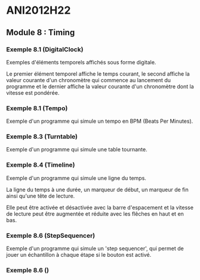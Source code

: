 # ANI2012H22

## Module 8 : Timing

### Exemple 8.1 (DigitalClock)

Exemples d'éléments temporels affichés sous forme digitale.

Le premier élément temporel affiche le temps courant, le second affiche la valeur courante d'un chronomètre qui commence au lancement du programme et le dernier affiche la valeur courante d'un chronomètre dont la vitesse est pondérée.

### Exemple 8.1 (Tempo)

Exemple d'un programme qui simule un tempo en BPM (Beats Per Minutes).

### Exemple 8.3 (Turntable)

Exemple d'un programme qui simule une table tournante.

### Exemple 8.4 (Timeline)

Exemple d'un programme qui simule une ligne du temps.

La ligne du temps à une durée, un marqueur de début, un marqueur de fin ainsi qu'une tête de lecture. 

Elle peut être activée et désactivée avec la barre d'espacement et la vitesse de lecture peut être augmentée et réduite avec les flêches en haut et en bas. 

### Exemple 8.6 (StepSequencer)

Exemple d'un programme qui simule un 'step sequencer', qui permet de jouer un échantillon à chaque étape si le bouton est activé.

### Exemple 8.6 () 


